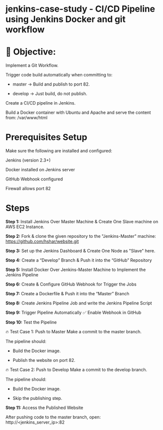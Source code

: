 # jenkins-case-study - CI/CD Pipeline using Jenkins Docker and git workflow
# 🎯 Objective:
Implement a Git Workflow.

Trigger code build automatically when committing to:

   - master → Build and publish to port 82.

   - develop → Just build, do not publish.

Create a CI/CD pipeline in Jenkins.

Build a Docker container with Ubuntu and Apache and serve the content from: /var/www/html

# Prerequisites Setup
Make sure the following are installed and configured:

Jenkins (version 2.3+)

Docker installed on Jenkins server

GitHub Webhook configured

Firewall allows port 82

# Steps
**Step 1:** Install Jenkins Over Master Machine & Create One Slave machine on AWS EC2 Instance.

**Step 2:** Fork & clone the given repository to the "Jenkins-Master" machine: https://github.com/hshar/website.git

**Step 3:** Set up the Jenkins Dashboard & Create One Node as "Slave" here.

**Step 4:** Create a “Develop” Branch & Push it into the “GitHub” Repository

**Step 5:** Install Docker Over Jenkins-Master Machine to Implement the Jenkins Pipeline

**Step 6:** Create & Configure GitHub Webhook for Trigger the Jobs

**Step 7:** Create a Dockerfile & Push it into the “Master” Branch

**Step 8:** Create Jenkins Pipeline Job and write the Jenkins Pipeline Script

**Step 9:** Trigger Pipeline Automatically
✅ Enable Webhook in GitHub

**Step 10:** Test the Pipeline

🔥 Test Case 1: Push to Master
Make a commit to the master branch.

The pipeline should:

  - Build the Docker image.

  - Publish the website on port 82.

🔥 Test Case 2: Push to Develop
Make a commit to the develop branch.

The pipeline should:

  - Build the Docker image.

  - Skip the publishing step.



**Step 11:** Access the Published Website

After pushing code to the master branch, open: http://<jenkins_server_ip>:82
